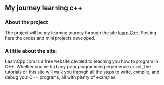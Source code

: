 ## My journey learning c++
### About the project

The project will be my learning journey through the site [learn C++](https://www.learncpp.com/). Posting here the codes and mini projects developed.

### A little about the site:
LearnCpp.com is a free website devoted to teaching you how to program in C++. Whether you’ve had any prior programming experience or not, the tutorials on this site will walk you through all the steps to write, compile, and debug your C++ programs, all with plenty of examples.
